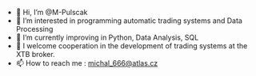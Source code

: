 - 👋 Hi, I’m @M-Pulscak
- 👀 I’m interested in programming automatic trading systems and Data Processing
- 🌱 I’m currently improving in Python, Data Analysis, SQL
- 💞️ I welcome cooperation in the development of trading systems at the XTB broker.
- 📫 How to reach me : michal_666@atlas.cz

<!---
M-Pulscak/M-Pulscak is a ✨ special ✨ repository because its `README.md` (this file) appears on your GitHub profile.
You can click the Preview link to take a look at your changes.
--->
